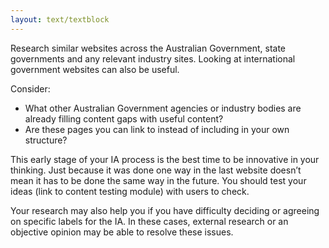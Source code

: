 ```yaml
---
layout: text/textblock
---
```


Research similar websites across the Australian Government, state governments and any relevant industry sites. Looking at international government websites can also be useful.

Consider:
- What other Australian Government agencies or industry bodies are already filling content gaps with useful content?
- Are these pages you can link to instead of including in your own structure?

This early stage of your IA process is the best time to be innovative in your thinking.  Just because it was done one way in the last website doesn’t mean it has to be done the same way in the future. You should test your ideas (link to content testing module) with users to check.

Your research may also help you if you have difficulty deciding or agreeing on specific labels for the IA. In these cases, external research or an objective opinion may be able to resolve these issues.

